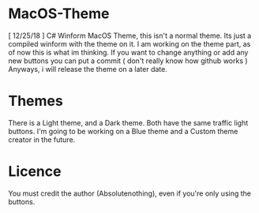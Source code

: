 # MacOS-Theme
[ 12/25/18 ] C# Winform MacOS Theme, this isn't a normal theme. Its just a compiled winform with the theme on it. I am working on the theme part, as of now this is what im thinking. If you want to change anything or add any new buttons you can put a commit ( don't really know how github works ) Anyways, i will release the theme on a later date.

# Themes
There is a Light theme, and a Dark theme. Both have the same traffic light buttons. I'm going to be working on a Blue theme and a Custom theme creator in the future.

# Licence 
You must credit the author (Absolutenothing), even if you're only using the buttons.
